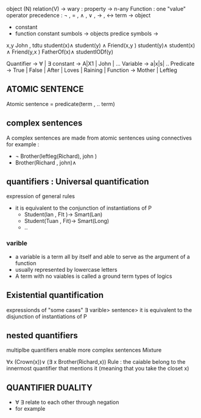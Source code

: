object (N)
relation(V) -> wary : property 
				-> n-any
Function : one "value"
operator precedence : $\lnot$ , = , $\land$ , $\lor$ , -> , <-> 
term -> object 
- constant 
- function 
constant sumbols -> objects 
predice symbols -> 


x,y John , tdtu 
student(x)$\land$ student(y) $\land$ Friend(x,y )
student(y)$\land$ student(x) $\land$ Friend(y,x )
FatherOf(x)$\land$ studentIODf(y)

Quantifier -> $\forall$ | $\exists$ 
constant -> A|X1 | John | ...
Variable -> a|x|s| ..
Predicate -> True | False | After | Loves | Raining |
Function -> Mother | Leftleg 

## ATOMIC SENTENCE 
Atomic sentence = predicate(term , .. term)

## complex sentences 
A complex sentences are made from atomic sentences using connectives 
for example : 
- $\lnot$ Brother(leftleg(Richard), john )
- Brother(Richard , john)$\land$ 

## quantifiers : Universal quantification 
expression of general rules 
- it is equivalent to the conjunction of instantiations of P 
	- Student(lan , FIt )-> Smart(Lan)
	- Student(Tuan , Fit)-> Smart(Long)
	- .. 
### varible 
- a variable is a term all by itself and able to serve as the argument of a function 
- usually represented by lowercase letters 
- A term with no vaiables is called a ground term 
types of logics


## Existential quantification 
expressionds of "some cases" $\exists$ varible> sentence>
it is equivalent to the disjunction of instantiations of P

## nested quantifiers 
multiplbe quantifiers enable more complex sentences 
Mixture 

$\forall$x (Crown(x))$\lor$ ($\exists$ x Brother(Richard,x))
Rule : the caiable belong to the innermost quantifier that mentions it (meaning that you take the closet x)
## QUANTIFIER DUALITY 
- $\forall$ $\exists$ relate to each other through negation 
- for example 





